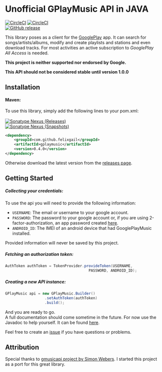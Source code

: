 # Unofficial GPlayMusic API in JAVA
[![CircleCI](https://img.shields.io/circleci/project/github/FelixGail/gplaymusic/master.svg?label=master)](https://circleci.com/gh/FelixGail/gplaymusic/tree/master)
[![CircleCI](https://img.shields.io/circleci/project/github/FelixGail/gplaymusic/develop.svg?label=develop)](https://circleci.com/gh/FelixGail/gplaymusic/tree/develop)
<br>
[![GitHub release](https://img.shields.io/github/release/FelixGail/gplaymusic.svg)](https://github.com/FelixGail/gplaymusic/releases)

This library poses as a client for the [GooglePlay](https://play.google.com/music/) app.
It can search for songs/artists/albums, modify and create playlists and stations and even
download tracks. For most activities an active subscription to _GooglePlay All Access_ is needed.

**This project is neither supported nor endorsed by Google.**

**This API should not be considered stable until version 1.0.0**


Installation
---------------

#### Maven:
To use this library, simply add the following lines to your pom.xml:<br><br>
[![Sonatype Nexus (Releases)](https://img.shields.io/maven-central/v/com.github.felixgail/gplaymusic?label=Latest%20Release%20Version)](https://mvnrepository.com/artifact/com.github.felixgail/gplaymusic)<br>
[![Sonatype Nexus (Snapshots)](https://img.shields.io/maven-metadata/v?label=Latest%20Snapshot%20Version&metadataUrl=https%3A%2F%2Foss.sonatype.org%2Fcontent%2Frepositories%2Fsnapshots%2Fcom%2Fgithub%2Ffelixgail%2Fgplaymusic%2Fmaven-metadata.xml)](https://oss.sonatype.org/content/repositories/snapshots/com/github/felixgail/gplaymusic/)
```xml
<dependency>
    <groupId>com.github.felixgail</groupId>
    <artifactId>gplaymusic</artifactId>
    <version>0.4.0</version>
</dependency>
```

Otherwise download the latest version from the [releases page](https://github.com/FelixGail/gplaymusic/releases).

Getting Started
----------------
##### Collecting your credentials:
To use the api you will need to provide the following information:
- `USERNAME`: The email or username to your google account.
- `PASSWORD`: The password to your google account or, if you are using 2-factor-authorization,
an app password created [here](https://support.google.com/accounts/answer/185833).
- `ANDROID_ID`: The IMEI of an android device that had GooglePlayMusic installed.

Provided information will never be saved by this project.
##### Fetching an authorization token:
```java
AuthToken authToken = TokenProvider.provideToken(USERNAME,
                                      PASSWORD, ANDROID_ID);
```

##### Creating a new API instance:

```java
GPlayMusic api = new GPlayMusic.Builder()
                  .setAuthToken(authToken)
                  .build();
```

And you are ready to go. <br>
A full documentation should come sometime in the future.
For now use the Javadoc to help yourself. It can be found
[here](https://FelixGail.github.io/CircleCIArtifactProvider/index.html?vcs-type=github&user=FelixGail&project=gplaymusic&build=latest&token=ad2a969e7620106dc21efae732b4f3916744554e&branch=master&filter=successful&path=root/app/target/site/apidocs/index.html).

Feel free to create an [issue](https://github.com/FelixGail/gplaymusic/issues) if you have
questions or problems.

Attribution
-----------
Special thanks to [gmusicapi project by Simon Webers](https://github.com/simon-weber/gmusicapi). I started this project as a port for this great library.
